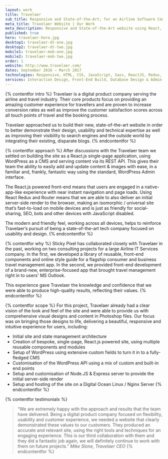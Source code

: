 ```yaml
---
layout: work
title: Travelaer
sub_title: Responsive and State-of-the-Art; for an Airline Software Company
meta_title: Travelaer Website | Our Work
meta_description: Responsive and State-of-the-Art website using React, Redux and WordPress for Travelaer, an Airline Software Company
published: true
hero: travelaer-hero.jpg
desktop1: travelaer-dt-one.jpg
desktop2: travelaer-dt-two.jpg
mobile1: travelaer-mob-one.jpg
mobile2: travelaer-mob-two.jpg
order: 1
website: http://www.travelaer.com/
dates: September 2016 – March 2017
technologies: Responsive, HTML, CSS, JavaScript, Sass, ReactJS, Redux, Isomorphic / Universal, PHP, WordPress, REST API, NodeJS, Express, Nginx
services: Interaction Design, Front-End Build, Database Design & Admin, Back-End Development
---
```


{% contentfor intro %}
Travelaer is a digital product company serving the airline and travel industry. Their core products focus on providing an amazing customer experience for travellers and are proven to increase conversion rates as well as improve the customer satisfaction scores across all touch points of travel and the booking process.

Travelaer approached us to build their new, state-of-the-art website in order to better demonstrate their design, usability and technical expertise as well as improving their visibility to search engines and the outside world by integrating their existing, disparate blogs.
{% endcontentfor %}


{% contentfor approach %}
After discussions with the Travelaer team we settled on building the site as a React.js single-page application, using WordPress as a CMS and serving content via its REST API. This gives their team the ability to easily add and update content & images with ease, in a familiar and, frankly, fantastic way using the standard, WordPress Admin interface.

The React.js powered front-end means that users are engaged in a native-app-like experience with near instant navigation and page loads. Using React Redux and Router means that we are able to also deliver an initial server-side render to the browser, making an isomorphic / universal site that’s fast-to-load on mobile devices and is just as friendly for social-sharing, SEO, bots and other devices with JavaScript disabled.

The modern and friendly feel, working across all devices, helps to reinforce Travelaer’s pursuit of being a state-of-the-art tech company focused on usability and design.
{% endcontentfor %}


{% contentfor why %}
Sticky Pixel has collaborated closely with Travelaer in the past, working on two consulting projects for a large Airline IT Services company. In the first, we developed a library of reusable, front-end components and online style guide for a flagship consumer and business travel management app. In the second, we provided front-end development of a brand-new, enterprise-focused app that brought travel management right in to users' MS Outlook.

This experience gave Travelaer the knowledge and confidence that we were able to produce high-quality results, reflecting their values.
{% endcontentfor %}


{% contentfor scope %}
For this project, Travelaer already had a clear vision of the look and feel of the site and were able to provide us with comprehensive visual designs and content in Photoshop files. Our focus was on bringing those designs to life, delivering a beautiful, responsive and intuitive experience for users, including:
- Initial site and state management architecture
- Creation of bespoke, single-page, React.js powered site, using multiple reusable components and modules
- Setup of WordPress using extensive custom fields to turn it in to a fully-fledged CMS
- Customisation of the WordPress API using a mix of custom and built-in end points
- Setup and customisation of Node.JS & Express server to provide the initial server-side render
- Setup and hosting of the site on a Digital Ocean Linux / Nginx Server
{% endcontentfor %}


{% contentfor testimonialx %}
> “We are extremely happy with the approach and results that the team have delivered. Being a digital product company focused on flexibility, usability and customer experience, we needed a website that clearly demonstrated these values to our customers. They produced an accurate and relevant site, using the right tools and techniques for an engaging experience. This is our third collaboration with them and they did a fantastic job again, we will definitely continue to work with them on future projects.”
<cite>Mike Slone, Travelaer CEO</cite>
{% endcontentfor %}
